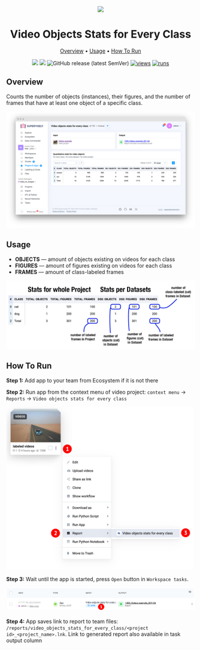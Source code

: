 <div align="center" markdown>
<img src="https://user-images.githubusercontent.com/48245050/182398075-177b1c24-a357-45c1-9ad9-f1923f6f32c2.png"/>

# Video Objects Stats for Every Class

<p align="center">
  <a href="#Overview">Overview</a> •
  <a href="#Usage">Usage</a> •
  <a href="#how-to-run">How To Run</a>
</p>


[![](https://img.shields.io/badge/supervisely-ecosystem-brightgreen)](https://ecosystem.supervise.ly/apps/video-objects-stats-for-every-class)
[![](https://img.shields.io/badge/slack-chat-green.svg?logo=slack)](https://supervise.ly/slack)
![GitHub release (latest SemVer)](https://img.shields.io/github/v/release/supervisely-ecosystem/video-objects-stats-for-every-class)
[![views](https://app.supervise.ly/img/badges/views/supervisely-ecosystem/video-objects-stats-for-every-class.png)](https://supervise.ly)
[![runs](https://app.supervise.ly/img/badges/runs/supervisely-ecosystem/video-objects-stats-for-every-class.png)](https://supervise.ly)

</div>

## Overview

Counts the number of objects (instances), their figures, and the number of frames that have at least one object of a specific class.

<img src="media/ov.png"/>


## Usage

* **OBJECTS** — amount of objects existing on videos for each class
* **FIGURES** — amount of figures existing on videos for each class
* **FRAMES** — amount of class-labeled frames


<img src="media/u1.png"/>

## How To Run

**Step 1:** Add app to your team from Ecosystem if it is not there

**Step 2:** Run app from the context menu of video project: `context menu` -> `Reports` -> `Video objects stats for every class`

<img src="media/htr1.png" width="500px"/>

**Step 3:** Wait until the app is started, press `Open` button in `Workspace tasks`. 

<img src="media/htr3.png"/>

**Step 4:** App saves link to report to team files: `/reports/video_objects_stats_for_every_class/<project id>_<project_name>.lnk`. Link to generated report also available in task output column


